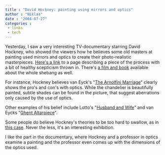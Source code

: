 ```yaml
---
title : "David Hockney: painting using mirrors and optics"
author : "Niklas"
date : "2004-07-27"
categories : 
 - links
 - tech
---
```


Yesterday, I saw a very interesting TV-documentary starring David Hockney, who showed the viewers how he believes some old masters at painting used mirrors and optics to create their photo-realistic masterpieces. [Here's a link](http://webexhibits.org/hockneyoptics/post/stork.html) to a page describing a piece of the process with a bit of healthy scepticism thrown in. There's [a film and book](http://www.arcspace.com/news/hockney) available about the whole shebang as well.

For instance, Hockney believes van Eyck's "[The Arnolfini Marriage](http://www.ibiblio.org/wm/paint/auth/eyck/arnolfini)" clearly shows the pro's and con's with optics. While the chandelier is beautifully painted, subtle shades can be found in the picture, that suggest aberrations only caused by the use of optics.

Other examples of his belief include Lotto's "[Husband and Wife](http://webexhibits.org/hockneyoptics/post/stork2.html)" and van Eycks "[Ghent Altarpiece](http://www.ibiblio.org/wm/paint/auth/eyck/ghent/ghentopn.jpg)".

Some people do believe Hockney's theories to be too hard to swallow, as in [this case](http://webexhibits.org/hockneyoptics/post/stork8.html). Never the less, it's an interesting exhibition.

I like the part in the documentary, where Hockney and a professor in optics examine a painting and the professor even comes up with the dimensions of the optics used.
